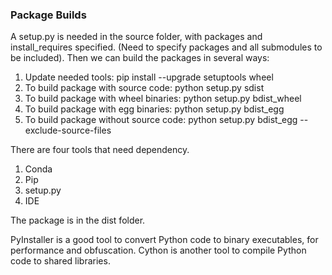 ### Package Builds
A setup.py is needed in the source folder, with packages and install_requires
specified. (Need to specify packages and all submodules to be included). Then
we can build the packages in several ways:
1. Update needed tools: pip install --upgrade setuptools wheel
2. To build package with source code: python setup.py sdist
3. To build package with wheel binaries: python setup.py bdist_wheel
4. To build package with egg binaries: python setup.py bdist_egg
5. To build package without source code: python setup.py bdist_egg 
--exclude-source-files  

There are four tools that need dependency.  
1. Conda
2. Pip
3. setup.py
4. IDE

The package is in the dist folder.

PyInstaller is a good tool to convert Python code to binary executables, for
performance and obfuscation. Cython is another tool to compile Python code to
shared libraries.

